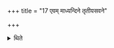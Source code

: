 +++
title = "17 एवम् माध्यन्दिने तृतीयसवने"

+++

<details><summary>थिते</summary>

एवं माध्यन्दिने तृतीयसवने च १७
</details>
